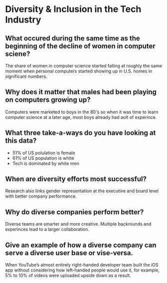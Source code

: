 # Diversity & Inclusion in the Tech Industry
## What occured during the same time as the beginning of the decline of women in computer sciene?
The share of women in computer science started falling at roughly the same moment when personal computers started showing up in U.S. homes in significant numbers.

## Why does it matter that males had been playing on computers growing up?
Computers were marketed to boys in the 80's so when it was time to learn computer science at a later age, most boys already had aolt of experince. 

## What three take-a-ways do you have looking at this data?
- 51% of US polulation is female
- 61% of US population is white
- Tech is dominated by white men

## When are diversity efforts most successful?
Research also links gender representation at the executive and board level with better company performance.  

## Why do diverse companies perform better?
Diverse teams are smarter and more creative. Multiple backrounds and experinces lead to a larger collaboration.

## Give an example of how a diverse company can serve a diverse user base or vise-versa.
When YouTube’s almost entirely right-handed developer team built the iOS app without considering how left-handed people would use it, for example, 5% to 10% of videos were uploaded upside down as a result.
